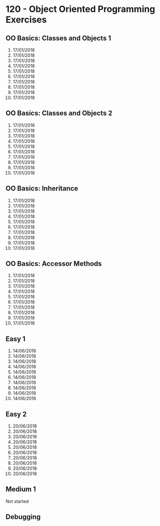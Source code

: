 # 120 - Object Oriented Programming Exercises

## OO Basics: Classes and Objects 1

1. 17/01/2018
2. 17/01/2018
3. 17/01/2018
4. 17/01/2018
5. 17/01/2018
6. 17/01/2018
7. 17/01/2018
8. 17/01/2018
9. 17/01/2018
10. 17/01/2018

## OO Basics: Classes and Objects 2
1. 17/01/2018
2. 17/01/2018
3. 17/01/2018
4. 17/01/2018
5. 17/01/2018
6. 17/01/2018
7. 17/01/2018
8. 17/01/2018
9. 17/01/2018
10. 17/01/2018

## OO Basics: Inheritance
1. 17/01/2018
2. 17/01/2018
3. 17/01/2018
4. 17/01/2018
5. 17/01/2018
6. 17/01/2018
7. 17/01/2018
8. 17/01/2018
9. 17/01/2018
10. 17/01/2018

## OO Basics: Accessor Methods
1. 17/01/2018
2. 17/01/2018
3. 17/01/2018
4. 17/01/2018
5. 17/01/2018
6. 17/01/2018
7. 17/01/2018
8. 17/01/2018
9. 17/01/2018
10. 17/01/2018

## Easy 1
1. 14/06/2018
2. 14/06/2018
3. 14/06/2018
4. 14/06/2018
5. 14/06/2018
6. 14/06/2018
7. 14/06/2018
8. 14/06/2018
9. 14/06/2018
10. 14/06/2018

## Easy 2
1. 20/06/2018
2. 20/06/2018
3. 20/06/2018
4. 20/06/2018
5. 20/06/2018
6. 20/06/2018
7. 20/06/2018
8. 20/06/2018
9. 20/06/2018
10. 20/06/2018

## Medium 1
Not started

## Debugging
